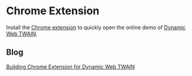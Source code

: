 # Chrome Extension
Install the [Chrome extension][1] to quickly open the online demo of [Dynamic Web TWAIN][2].

## Blog
[Building Chrome Extension for Dynamic Web TWAIN][3]

[1]:https://chrome.google.com/webstore/detail/dynamic-web-twain/ejogmcjccgpfiiicpldnljpnigmgjibj
[2]:http://www.dynamsoft.com/Products/WebTWAIN_Overview.aspx
[3]:http://www.codepool.biz/chrome-extension-dynamic-web-twain.html
